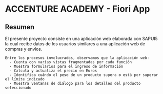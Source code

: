 # ACCENTURE ACADEMY - Fiori App

## Resumen

  El presente proyecto consiste en una aplicación web elaborada con SAPUI5 la cual recibe datos de los usuarios similares a una aplicación web de compras y envíos.

    Entre los procesos involucrados, observamos que la aplicación web:
      - Cuenta con varias vistas fragmentadas por cada función
      - Muestra formularios para el ingreso de información 
      - Calcula y actualiza el precio en Euros
      - Identifica cuándo el peso de un producto supera o está por superar el límite indicado
      - Muestra ventanas de diálogo para los detalles del producto seleccionado